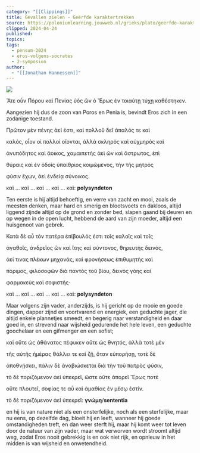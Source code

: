 ```yaml
---
category: "[[Clippings]]"
title: Gevallen zielen - Geërfde karaktertrekken
source: https://poloniumlearning.jouwweb.nl/grieks/plato/geerfde-karaktertrekken
clipped: 2024-04-24
published: 
topics: 
tags:
  - pensum-2024
  - eros-volgens-socrates
  - 2-symposion
author:
  - "[[Jonathan Hannessen]]"
---
```


 [![](https://primary.jwwb.nl/public/z/z/j/temp-srmwdybokmzhdiosysoa/63e436f1-c61b-42b4-a4ad-00f870e10a93.gif?enable-io=true&enable=upscale&crop=480%2C60%2Cx0%2Cy20%2Csafe&width=313&height=39)](https://poloniumlearning.jouwweb.nl/grieks/plato)

Ἅτε οὖν Πόρου καὶ Πενίας ὑὸς ὢν ὁ Ἔρως ἐν τοιαύτῃ τύχῃ καθέστηκεν.

Aangezien hij dus de zoon van Poros en Penia is, bevindt Eros zich in een zodanige toestand.

Πρῶτον μὲν πένης ἀεί ἐστι, καὶ πολλοῦ δεῖ ἁπαλός τε καὶ

καλός, οἷον οἱ πολλοὶ οἴονται, ἀλλὰ σκληρὸς καὶ αὐχμηρὸς καὶ

ἀνυπόδητος καὶ ἄοικος, χαμαιπετὴς ἀεὶ ὢν καὶ ἄστρωτος, ἐπὶ

θύραις καὶ ἐν ὁδοῖς ὑπαίθριος κοιμώμενος, τὴν τῆς μητρὸς

φύσιν ἔχων, ἀεὶ ἐνδείᾳ σύνοικος.

καὶ … καὶ … καὶ … καὶ … καὶ: **polysyndeton**

Ten eerste is hij altijd behoeftig, en verre van zacht en mooi, zoals de meesten denken, maar hard en smerig en blootsvoets en dakloos, altijd liggend zijnde altijd op de grond en zonder bed, slapen gaand bij deuren en op wegen in de open lucht, hebbend de aard van zijn moeder, altijd een huisgenoot van gebrek.

Κατὰ δὲ αὖ τὸν πατέρα ἐπίβουλός ἐστι τοῖς καλοῖς καὶ τοῖς

ἀγαθοῖς, ἀνδρεῖος ὢν καὶ ἴτης καὶ σύντονος, θηρευτὴς δεινός,

ἀεί τινας πλέκων μηχανάς, καὶ φρονήσεως ἐπιθυμητὴς καὶ

πόριμος, φιλοσοφῶν διὰ παντὸς τοῦ βίου, δεινὸς γόης καὶ

φαρμακεὺς καὶ σοφιστής·

καὶ … καὶ … καὶ … καὶ … καὶ: **polysyndeton**

Maar volgens <de aard van> zijn vader, anderzijds, is hij gericht op de mooie en goede dingen, dapper zijnd en voortvarend en energiek, een geduchte jager, die altijd enkele plannetjes smeedt, en begerig naar verstandigheid en daar goed in, en strevend naar wijsheid gedurende het hele leven, een geduchte goochelaar en een gifmenger en een sofist;

καὶ οὔτε ὡς ἀθάνατος πέφυκεν οὔτε ὡς θνητός, ἀλλὰ τοτὲ μὲν

τῆς αὐτῆς ἡμέρας θάλλει τε καὶ ζῇ, ὅταν εὐπορήσῃ, τοτὲ δὲ

ἀποθνῄσκει, πάλιν δὲ ἀναβιώσκεται διὰ τὴν τοῦ πατρὸς φύσιν,

τὸ δὲ ποριζόμενον ἀεὶ ὑπεκρεῖ, ὥστε οὔτε ἀπορεῖ Ἔρως ποτὲ

οὔτε πλουτεῖ, σοφίας τε αὖ καὶ ἀμαθίας ἐν μέσῳ ἐστίν.

τὸ δὲ ποριζόμενον ἀεὶ ὑπεκρεῖ: **γνώμη**/**sententia**

en hij is van nature niet als een onsterfelijke, noch als een sterfelijke, maar nu eens, op dezelfde dag, bloeit hij en leeft, wanneer hij goede omstandigheden treft, en dan weer sterft hij, maar hij komt weer tot leven door de natuur van zijn vader, maar wat verworven wordt stroomt altijd weg, zodat Eros nooit gebrekkig is en ook niet rijk, en opnieuw in het midden is van wijsheid en onwetendheid.
